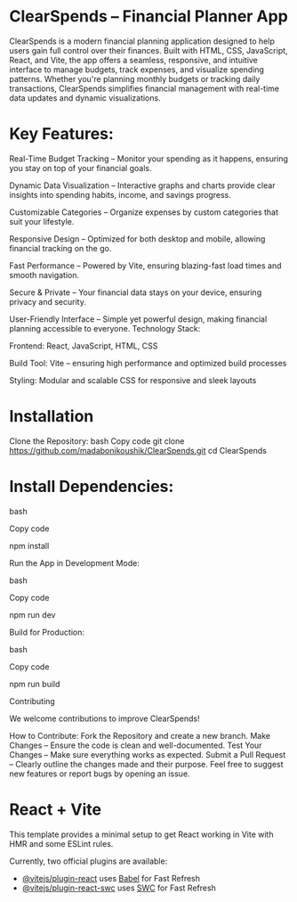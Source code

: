 
# ClearSpends – Financial Planner App

ClearSpends is a modern financial planning application designed to help users gain full control over their finances. Built with HTML, CSS, JavaScript, React, and Vite, the app offers a seamless, responsive, and intuitive interface to manage budgets, track expenses, and visualize spending patterns. Whether you're planning monthly budgets or tracking daily transactions, ClearSpends simplifies financial management with real-time data updates and dynamic visualizations.

# Key Features:

Real-Time Budget Tracking – Monitor your spending as it happens, ensuring you stay on top of your financial goals.

Dynamic Data Visualization – Interactive graphs and charts provide clear insights into spending habits, income, and savings progress.

Customizable Categories – Organize expenses by custom categories that suit your lifestyle.

Responsive Design – Optimized for both desktop and mobile, allowing financial tracking on the go.

Fast Performance – Powered by Vite, ensuring blazing-fast load times and smooth navigation.

Secure & Private – Your financial data stays on your device, ensuring privacy and security.

User-Friendly Interface – Simple yet powerful design, making financial planning accessible to everyone.
Technology Stack:

Frontend: React, JavaScript, HTML, CSS

Build Tool: Vite – ensuring high performance and optimized build processes

Styling: Modular and scalable CSS for responsive and sleek layouts

# Installation
Clone the Repository:
bash
Copy code
git clone https://github.com/madabonikoushik/ClearSpends.git
cd ClearSpends

# Install Dependencies:

bash

Copy code

npm install

Run the App in Development Mode:

bash

Copy code

npm run dev

Build for Production:

bash

Copy code

npm run build

Contributing

We welcome contributions to improve ClearSpends!

How to Contribute:
Fork the Repository and create a new branch.
Make Changes – Ensure the code is clean and well-documented.
Test Your Changes – Make sure everything works as expected.
Submit a Pull Request – Clearly outline the changes made and their purpose.
Feel free to suggest new features or report bugs by opening an issue.
# React + Vite

This template provides a minimal setup to get React working in Vite with HMR and some ESLint rules.

Currently, two official plugins are available:

- [@vitejs/plugin-react](https://github.com/vitejs/vite-plugin-react/blob/main/packages/plugin-react/README.md) uses [Babel](https://babeljs.io/) for Fast Refresh
- [@vitejs/plugin-react-swc](https://github.com/vitejs/vite-plugin-react-swc) uses [SWC](https://swc.rs/) for Fast Refresh

